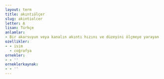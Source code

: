 ```yaml
---
layout: term
title: akıntıölçer
slug: akintiolcer
letter: A
lisan: Türkçe
anlamlar:
- Bir akarsuyun veya kanalın akıntı hızını ve düzeyini ölçmeye yarayan alet
ozellikler:
- - isim
  - coğrafya
ornekler:
- - ''
orneklerkaynak:
- - ''
---
```

